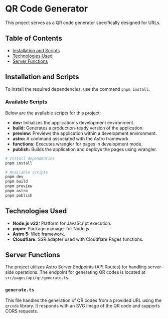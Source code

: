 # QR Code Generator

This project serves as a QR code generator specifically designed for URLs.

## Table of Contents

- [Installation and Scripts](#installation-and-scripts)
- [Technologies Used](#technologies-used)
- [Server Functions](#server-functions)

## Installation and Scripts

To install the required dependencies, use the command `pnpm install`.

### Available Scripts

Below are the available scripts for this project:

- **dev:** Initializes the application's development environment.
- **build:** Generates a production-ready version of the application.
- **preview:** Previews the application within a development environment.
- **astro:** A command associated with the Astro framework.
- **functions:** Executes wrangler for pages in development mode.
- **publish:** Builds the application and deploys the pages using wrangler.

```bash
# Install dependencies
pnpm install

# Available scripts
pnpm dev
pnpm build
pnpm preview
pnpm astro
pnpm publish
```

## Technologies Used

- **Node.js v22:** Platform for JavaScript execution.
- **pnpm:** Package manager for Node.js.
- **Astro 5:** Web framework.
- **Cloudflare:** SSR adapter used with Cloudflare Pages functions.

## Server Functions

The project utilizes Astro Server Endpoints (API Routes) for handling server-side operations. The endpoint for generating QR codes is located at `src/pages/api/qr/generate.ts`.

### `generate.ts`

This file handles the generation of QR codes from a provided URL using the `qrcode` library. It responds with an SVG image of the QR code and supports CORS requests.
